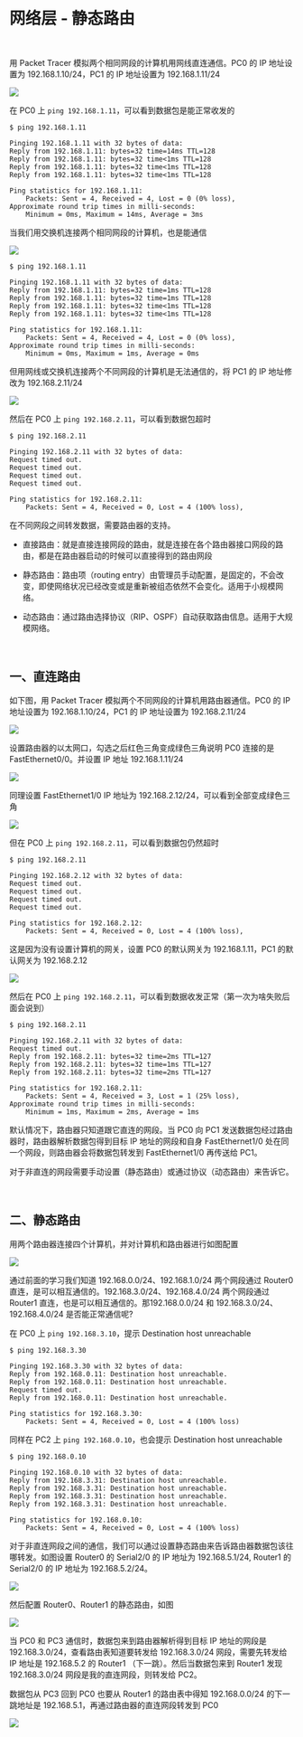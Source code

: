 
# 网络层 - 静态路由

<br>

用 Packet Tracer 模拟两个相同网段的计算机用网线直连通信。PC0 的 IP 地址设置为 192.168.1.10/24，PC1 的 IP 地址设置为 192.168.1.11/24

![](../Images/Network/StaticRouter/staticRouter_image01.png)

在 PC0 上 `ping 192.168.1.11`，可以看到数据包是能正常收发的

```
$ ping 192.168.1.11

Pinging 192.168.1.11 with 32 bytes of data:
Reply from 192.168.1.11: bytes=32 time=14ms TTL=128
Reply from 192.168.1.11: bytes=32 time<1ms TTL=128
Reply from 192.168.1.11: bytes=32 time<1ms TTL=128
Reply from 192.168.1.11: bytes=32 time<1ms TTL=128

Ping statistics for 192.168.1.11:
    Packets: Sent = 4, Received = 4, Lost = 0 (0% loss),
Approximate round trip times in milli-seconds:
    Minimum = 0ms, Maximum = 14ms, Average = 3ms
```

当我们用交换机连接两个相同网段的计算机，也是能通信

![](../Images/Network/StaticRouter/staticRouter_image02.png)

```
$ ping 192.168.1.11

Pinging 192.168.1.11 with 32 bytes of data:
Reply from 192.168.1.11: bytes=32 time=1ms TTL=128
Reply from 192.168.1.11: bytes=32 time=1ms TTL=128
Reply from 192.168.1.11: bytes=32 time<1ms TTL=128
Reply from 192.168.1.11: bytes=32 time<1ms TTL=128

Ping statistics for 192.168.1.11:
    Packets: Sent = 4, Received = 4, Lost = 0 (0% loss),
Approximate round trip times in milli-seconds:
    Minimum = 0ms, Maximum = 1ms, Average = 0ms
```

但用网线或交换机连接两个不同网段的计算机是无法通信的，将 PC1 的 IP 地址修改为 192.168.2.11/24

![](../Images/Network/StaticRouter/staticRouter_image03.png)

然后在 PC0 上 `ping 192.168.2.11`，可以看到数据包超时

```
$ ping 192.168.2.11

Pinging 192.168.2.11 with 32 bytes of data:
Request timed out.
Request timed out.
Request timed out.
Request timed out.

Ping statistics for 192.168.2.11:
    Packets: Sent = 4, Received = 0, Lost = 4 (100% loss),
```

在不同网段之间转发数据，需要路由器的支持。

- 直接路由：就是直接连接网段的路由，就是连接在各个路由器接口网段的路由，都是在路由器启动的时候可以直接得到的路由网段

- 静态路由：路由项（routing entry）由管理员手动配置，是固定的，不会改变，即使网络状况已经改变或是重新被组态依然不会变化。适用于小规模网络。

- 动态路由：通过路由选择协议（RIP、OSPF）自动获取路由信息。适用于大规模网络。

<br>

## 一、直连路由

如下图，用 Packet Tracer 模拟两个不同网段的计算机用路由器通信。PC0 的 IP 地址设置为 192.168.1.10/24，PC1 的 IP 地址设置为 192.168.2.11/24

![](../Images/Network/StaticRouter/staticRouter_image04.png)

设置路由器的以太网口，勾选之后红色三角变成绿色三角说明 PC0 连接的是 FastEthernet0/0。并设置 IP 地址 192.168.1.11/24

![](../Images/Network/StaticRouter/staticRouter_image05.png)


同理设置  FastEthernet1/0  IP 地址为 192.168.2.12/24，可以看到全部变成绿色三角

![](../Images/Network/StaticRouter/staticRouter_image06.png)

但在 PC0 上 `ping 192.168.2.11`，可以看到数据包仍然超时

```
$ ping 192.168.2.11

Pinging 192.168.2.12 with 32 bytes of data:
Request timed out.
Request timed out.
Request timed out.
Request timed out.

Ping statistics for 192.168.2.12:
    Packets: Sent = 4, Received = 0, Lost = 4 (100% loss),
```

这是因为没有设置计算机的网关，设置 PC0 的默认网关为 192.168.1.11，PC1 的默认网关为 192.168.2.12

![](../Images/Network/StaticRouter/staticRouter_image07.png)

然后在 PC0 上 `ping 192.168.2.11`，可以看到数据收发正常（第一次为啥失败后面会说到）

```
$ ping 192.168.2.11

Pinging 192.168.2.11 with 32 bytes of data:
Request timed out.
Reply from 192.168.2.11: bytes=32 time=2ms TTL=127
Reply from 192.168.2.11: bytes=32 time=1ms TTL=127
Reply from 192.168.2.11: bytes=32 time=2ms TTL=127

Ping statistics for 192.168.2.11:
    Packets: Sent = 4, Received = 3, Lost = 1 (25% loss),
Approximate round trip times in milli-seconds:
    Minimum = 1ms, Maximum = 2ms, Average = 1ms
```

默认情况下，路由器只知道跟它直连的网段。当 PC0 向 PC1 发送数据包经过路由器时，路由器解析数据包得到目标 IP 地址的网段和自身 FastEthernet1/0 处在同一个网段，则路由器会将数据包转发到 FastEthernet1/0 再传送给 PC1。

对于非直连的网段需要手动设置（静态路由）或通过协议（动态路由）来告诉它。

<br>

## 二、静态路由

用两个路由器连接四个计算机，并对计算机和路由器进行如图配置

![](../Images/Network/StaticRouter/staticRouter_image08.png)

通过前面的学习我们知道 192.168.0.0/24、192.168.1.0/24 两个网段通过 Router0 直连，是可以相互通信的。192.168.3.0/24、192.168.4.0/24 两个网段通过 Router1 直连，也是可以相互通信的。那192.168.0.0/24 和 192.168.3.0/24、192.168.4.0/24 是否能正常通信呢?

在 PC0 上 `ping 192.168.3.10`，提示 Destination host unreachable

```
$ ping 192.168.3.30

Pinging 192.168.3.30 with 32 bytes of data:
Reply from 192.168.0.11: Destination host unreachable.
Reply from 192.168.0.11: Destination host unreachable.
Request timed out.
Reply from 192.168.0.11: Destination host unreachable.

Ping statistics for 192.168.3.30:
    Packets: Sent = 4, Received = 0, Lost = 4 (100% loss)
```

同样在 PC2 上 `ping 192.168.0.10`，也会提示 Destination host unreachable

```
$ ping 192.168.0.10

Pinging 192.168.0.10 with 32 bytes of data:
Reply from 192.168.3.31: Destination host unreachable.
Reply from 192.168.3.31: Destination host unreachable.
Reply from 192.168.3.31: Destination host unreachable.
Reply from 192.168.3.31: Destination host unreachable.

Ping statistics for 192.168.0.10:
    Packets: Sent = 4, Received = 0, Lost = 4 (100% loss)
```

对于非直连网段之间的通信，我们可以通过设置静态路由来告诉路由器数据包该往哪转发。如图设置 Router0 的 Serial2/0 的 IP 地址为 192.168.5.1/24,  Router1 的 Serial2/0 的 IP 地址为 192.168.5.2/24。

![](../Images/Network/StaticRouter/staticRouter_image09.png)

然后配置 Router0、Router1 的静态路由，如图

![](../Images/Network/StaticRouter/staticRouter_image10.png)

当 PC0 和 PC3 通信时，数据包来到路由器解析得到目标 IP 地址的网段是 192.168.3.0/24，查看路由表知道要转发给 192.168.3.0/24 网段，需要先转发给 IP 地址是 192.168.5.2 的 Router1 （下一跳）。然后当数据包来到 Router1 发现 192.168.3.0/24 网段是我的直连网段，则转发给 PC2。

数据包从 PC3 回到 PC0 也要从 Router1 的路由表中得知 192.168.0.0/24 的下一跳地址是 192.168.5.1，再通过路由器的直连网段转发到 PC0

![](../Images/Network/StaticRouter/staticRouter_image11.png)



<br>


<br>

<br>